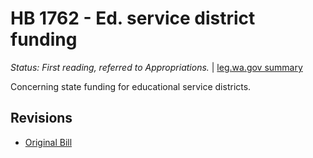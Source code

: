 # HB 1762 - Ed. service district funding
*Status: First reading, referred to Appropriations.* | [leg.wa.gov summary](https://app.leg.wa.gov/billsummary?BillNumber=1762&Year=2021)

Concerning state funding for educational service districts.

## Revisions
* [Original Bill](1/)
